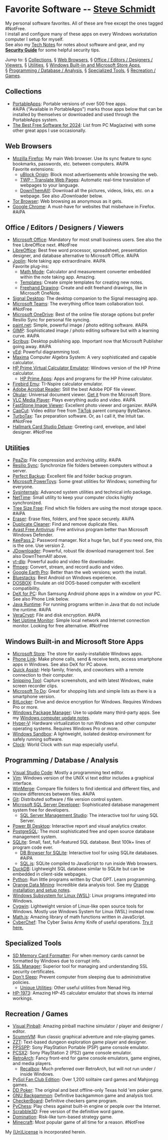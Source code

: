 
# Favorite Software -- [Steve Schmidt](/)

My personal software favorites.  All of these are free except the ones tagged #NotFree.
<br />I install and configure many of these apps on every Windows workstation computer I setup for myself.
<br />See also my [Tech Notes](/tech-notes) for notes about software and gear,
and my [**Security Guide**](/security-guide) for some helpful security tips.


Jump to:
    §&nbsp;[Collections](#collections),
    §&nbsp;[Web Browsers](#web),
    §&nbsp;[Office / Editors / Designers / Viewers](#office),
    §&nbsp;[Utilities](#utilities),
    §&nbsp;[Windows Built-iin and Microsoft Store Apps](#windows),
    §&nbsp;[Programming / Database / Analysis](#programming),
    §&nbsp;[Specialized Tools](#specialized),
    §&nbsp;[Recreation / Games](#recreation).


<a name="collections"></a>
## Collections
- [PortableApps](https://portableapps.com/): Portable versions of over 500 free apps.
    <br />#AiPA ("Available in PortableApps") marks those apps below that can be installed by themselves or downloaded and used through the PortableApps system.
- [The Best Free Software for 2024](https://www.pcmag.com/picks/best-free-software): List from PC Mag(azine) with some other great apps I use occasionally.


<a name="web"></a>
## Web Browsers
- [Mozilla Firefox](https://www.mozilla.org/en-US/firefox/new/): My main Web browser.  Use its sync feature to sync bookmarks, passwords, etc. between computers. #AiPA
    <br />Favorite extensions:
    - [uBlock Origin](https://ublockorigin.com/): Block most advertisements while browsing the web.
    - [TWP - Translate Web Pages](https://addons.mozilla.org/en-US/firefox/addon/traduzir-paginas-web/): Automatic real-time translation of webpages to your language.
    - [DownThemAll!](https://www.downthemall.org/): Download all the pictures, videos, links, etc. on a webpage.  See also JDownloader below.
- [Tor Browser](https://www.torproject.org/download/): Web browsing as anonymous as it gets.
- [Google Chrome](https://www.google.com/chrome/index.html): A must-have for websites that misbehave in Firefox. #AiPA


<a name="office"></a>
## Office / Editors / Designers / Viewers
- [Microsoft Office](https://www.microsoft.com/en-us/microsoft-365/): Mandatory for most small business users.  See also the free LibreOffice next.  #NotFree
- [LibreOffice](https://www.libreoffice.org/): Best free word processor, spreadsheet, presentation designer, and database alternative to Microsoft Office. #AiPA
- [Joplin](https://joplinapp.org/): Note taking app extraordinaire. #AiPA
    <br />Favorite plug-ins:
    - [Math Mode](https://github.com/CalebJohn/joplin-math-mode): Calculator and measurement converter embedded within the note taking app.  Amazing.
    - [Templates](https://github.com/joplin/plugin-templates): Create simple templates for creating new notes.
    - [Freehand Drawing](https://github.com/personalizedrefrigerator/joplin-plugin-freehand-drawing): Create and edit freehand drawings, like in Microsoft OneNote.
- [Signal Desktop](https://signal.org/download/): The desktop companion to the Signal messaging app.
- [Microsoft Teams](https://www.microsoft.com/en-us/microsoft-teams/log-in): The everything office team collaboration tool.  #NotFree
- [Microsoft OneDrive](https://www.microsoft.com/en-us/microsoft-365/onedrive/online-cloud-storage): Best of the online file storage options but prefer Resilio Sync for personal file syncing.
- [paint.net](https://getpaint.net/): Simple, powerful image / photo editing software. #AiPA
- [GIMP](https://www.gimp.org/): Sophisticated image / photo editing software but with a learning curve. #AiPA
- [Scribus](https://www.scribus.net/): Desktop publishing app.  Important now that Microsoft Publisher going away. #AiPA
- [yEd](https://www.yworks.com/products/yed): Powerful diagramming tool. 
- [Maxima](https://maxima.sourceforge.io/) Computer Algebra System: A very sophisticated and capable calculator.
- [HP Prime Virtual Calculator Emulator](https://hpcalcs.com/download/): Windows version of the HP Prime calculator.
    - [HP Prime Apps](https://www.hpcalc.org/): Apps and programs for the HP Prime calculator.
- [Firebird Emu](https://github.com/nspire-emus/firebird/blob/master/README.md): TI-Nspire calculator emulator.
- [Adobe Acrobat Reader](https://get.adobe.com/reader/): Still the best Adobe PDF file viewer.
- [Okular](https://apps.kde.org/okular/): Universal document viewer.  [Get it](https://apps.microsoft.com/detail/9n41msq1wnm8?hl=en-US&gl=US) from the Microsoft Store.
- [VLC Media Player](https://www.videolan.org/vlc/): Plays everything audio and video. #AiPA
- [FastStone Image Viewer](https://www.faststone.org/): Excellent photo viewer and organizer. #AiPA
- [CapCut](https://www.capcut.com/): Video editor free from [TikTok](https://www.tiktok.com/) parent company ByteDance.
- [TurboTax](https://turbotax.intuit.com/): Tax preparation software.  Or, as I call it, the Intuit tax.  #NotFree
- [Hallmark Card Studio Deluxe](https://www.hallmarksoftware.com/): Greeting card, envelope, and label designer.  #NotFree


<a name="utilities"></a>
## Utilities
- [PeaZip](https://peazip.github.io/): File compression and archiving utility. #AiPA
- [Resilio Sync](https://www.resilio.com/sync/): Synchronize file folders between computers without a server.
- [Perfect Backup](https://www.perfect-backup.com/): Excellent file and folder backup program.
- [Microsoft PowerToys](https://learn.microsoft.com/en-us/windows/powertoys/): Some great utilities for Windows; something for everyone.
- [Sysinternals](https://learn.microsoft.com/en-us/sysinternals/): Advanced system utilities and technical info package.
- [NetTime](https://timesynctool.com/): Small utility to keep your computer clocks highly synchronized.
- [Tree Size Free](https://www.jam-software.com/treesize_free): Find which file folders are using the most storage space. #AiPA
- [Eraser](https://sourceforge.net/projects/eraser/): Erase files, folders, and free space securely. #AiPA
- [Duplicate Cleaner](https://www.digitalvolcano.co.uk/dcdownload_versions.html): Find and remove duplicate files.
- [Avast Free Antivirus](https://www.avast.com/en-us/index#pc): Free antivirus program better than Microsoft Windows Defender.
- [KeePass 2](https://www.recalbox.com/): Password manager.  Not a huge fan, but if you need one, this is the one.  Use version 2.
- [JDownloader](https://jdownloader.org/): Powerful, robust file download management tool.  See also DownThemAll! above.
- [yt-dlp](https://github.com/yt-dlp/yt-dlp): Powerful audio and video file downloader.
- [ffmpeg](https://ffmpeg.org/): Convert, stream, and record audio and video.
- [Google Earth Pro](https://www.google.com/earth/about/versions/): Better than the web versions; worth the install.
- [Bluestacks](https://www.bluestacks.com/): Best Android on Windows experience.
- [DOSBOX](https://www.dosbox.com/): Emulate an old DOS-based computer with excellent compatibility.
- [DeX for PC](https://www.samsung.com/ph/support/mobile-devices/how-to-use-samsung-dex-for-pc/): Run Samsung Android phone apps in a window on your PC.  See also Phone Link below.
- [Java Runtime](https://www.java.com/en/download/windows_manual.jsp): For running programs written in Java that do not include the runtime. #AiPA
- [VeraCrypt](https://www.veracrypt.fr/): File and disk encryption. #AiPA
- [Net Uptime Monitor](https://netuptimemonitor.com/): Simple local network and Internet connection monitor.  Looking for free alternative.  #NotFree


<a name="windows"></a>
## Windows Built-in and Microsoft Store Apps
- [Microsoft Store](https://apps.microsoft.com/home?hl=en-us&gl=US): The store for easily-installable Windows apps.
- [Phone Link](https://www.microsoft.com/en-us/windows/sync-across-your-devices): Make phone calls, send & receive texts, access smartphone apps in Windows.  See also DeX for PC above.
- [Quick Assist](https://apps.microsoft.com/detail/9p7bp5vnwkx5?hl=en-us&gl=US): Help family, friends, and coworkers with a remote connection to their computer.
- [Snipping Tool](https://www.microsoft.com/en-us/windows/tips/snipping-tool): Capture screenshots, and with latest Windows, make screen recorder clips.
- [Microsoft To Do](https://apps.microsoft.com/detail/9nblggh5r558?hl=en-us&gl=US): Great for shopping lists and simple lists as there is a smartphone version.
- [BitLocker](https://support.microsoft.com/en-us/windows/bitlocker-overview-44c0c61c-989d-4a69-8822-b95cd49b1bbf): Drive and device encryption for Windows.  Requires Windows Pro or more.
- [Windows Package Manager](https://learn.microsoft.com/en-us/shows/open-at-microsoft/intro-to-windows-package-manager): Use to update many third-party apps.  See my [Windows computer update notes](tech-notes/windows-computer-update.md).
- [Hyper-V](https://learn.microsoft.com/en-us/windows-server/virtualization/hyper-v/hyper-v-overview?pivots=windows): Hardware virtualization to run Windows and other computer operating systems.  Requires Windows Pro or more.
- [Windows Sandbox](https://learn.microsoft.com/en-us/windows/security/application-security/application-isolation/windows-sandbox/): A lightweight, isolated desktop environment for safely running software.
- [Clock](https://apps.microsoft.com/detail/9wzdncrfj3pr?hl=en-us&gl=US): World Clock with sun map especially useful.


<a name="programming"></a>
## Programming / Database / Analysis
- [Visual Studio Code](https://code.visualstudio.com/): Mostly a programming text editor.
- [Vim](https://www.vim.org/): Windows version of the UNIX vi text editor includes a graphical interface.
- [WinMerge](https://winmerge.org/): Compare file folders to find identical and different files, and review differences between files. #AiPA
- [Git](https://git-scm.com/): Distributed software / file version control system.
- [Microsoft SQL Server Developer](https://www.microsoft.com/en-us/sql-server/sql-server-downloads): Sophisticated database management system free for developers.
    - [SQL Server Management Studio](https://learn.microsoft.com/en-us/sql/ssms/sql-server-management-studio-ssms?view=sql-server-ver16): The interactive tool for using SQL Server.
- [Power BI Desktop](https://www.microsoft.com/en-us/power-platform/products/power-bi/desktop): Interactive report and visual analytics creator.
- [PostgreSQL](https://www.postgresql.org/): The most sophisticated free and open source database management system.
- [SQLite](https://sqlite.org/index.html): Small, fast, full-featured SQL database.  Best 100k+ lines of program code ever.
    - [DB Browser for SQLite](https://sqlitebrowser.org/): Interactive tool for using SQLite databases. #AiPA
    - [SQL.js](https://sql.js.org/#/): SQLite compiled to JavaScript to run inside Web browsers.
- [DuckDB](https://duckdb.org/): Lightweight SQL database similar to SQLite but can be embedded in client-side webpages.
- [Python](https://www.python.org/): Run little programs written by Chat GPT.  Learn programming.
- [Orange Data Mining](https://orangedatamining.com/): Incredible data analysis tool.  See my [Orange installation and setup notes](tech-notes/orange-data-mining-install-windows.md).
- [Windows Subsystem for Linux (WSL)](https://learn.microsoft.com/en-us/windows/wsl/install): Linux programs integrated into Windows.
- [Cygwin](https://cygwin.com/): Lightweight version of Linux-like open source tools for Windows.  Mostly use Windows System for Linux (WSL) instead now.
- [Math.js](https://mathjs.org/): Amazing library of math functions written in JavaScript.
- [CyberChef](https://github.com/gchq/CyberChef): The Cyber Swiss Army Knife of useful operations.  [Try it here.](https://gchq.github.io/CyberChef/)


<a name="specialized"></a>
## Specialized Tools
- [SD Memory Card Formatter](https://www.sdcard.org/downloads/formatter/): For when memory cards cannot be formatted by Windows due to corrupt info.
- [SSL Manager](https://www.ssl.com/ssl-manager/): Superior tool for managing and understanding SSL security certificates.
- [Don't Sleep](https://www.softwareok.com/?seite=Microsoft/DontSleep): Prevent computer from sleeping due to administrative policies.
    - [Unique Utilities](https://www.softwareok.com/): Other useful utilities from Nenad Hrg.
- [HP-1973](https://sarahkmarr.com/retrohp1973.html): Amazing HP-45 calculator emulator that shows its internal workings.


<a name="recreation"></a>
## Recreation / Games
- [Visual Pinball](https://www.vpforums.org/): Amazing pinball machine simulator / player and designer / editor.
- [ScummVM](https://www.scummvm.org/): Run classic graphical adventure and role-playing games.
- [ZZT](https://museumofzzt.com/): Text-based dungeon exploration game player and designer.
- [PPSSPP](https://www.ppsspp.org/): Sony PlayStation Portable (PSP) game console emulator.
- [PCSX2](https://pcsx2.net/): Sony PlayStation 2 (PS2) game console emulator.
- [RetroArch](https://www.retroarch.com/): Fancy front-end for game console emulators, game engines, and media players.
    - [Recalbox](https://www.recalbox.com/): Much preferred over RetroArch, but will not run under / inside Windows.
- [PySol Fan Club Edition](https://pysolfc.sourceforge.io/): Over 1,200 solitaire card games and Mahjongg games.
- [DD Poker](https://www.ddpoker.com/): The original and best offline-only Texas hold 'em poker game.
- [GNU Backgammon](https://www.gnu.org/software/gnubg/): Definitive backgammon game and analysis tool.
- [CheckerBoard](https://www.fierz.ch/checkerboard.php): Definitive checkers game program.
- [PyChess](https://pychess.github.io/): Play chess against built-in engine or people over the Internet.
- [Scrabble3D](https://sourceforge.net/projects/scrabble/): Free version of the definitive word game.
- [Domination](https://sourceforge.net/projects/domination/): Risk-like turn-based strategy game.
- [Minecraft](https://www.minecraft.net/en-us): Most popular game of all time for a reason.  #NotFree


My [(Un)License](/UNLICENSE) is incorporated herein.
